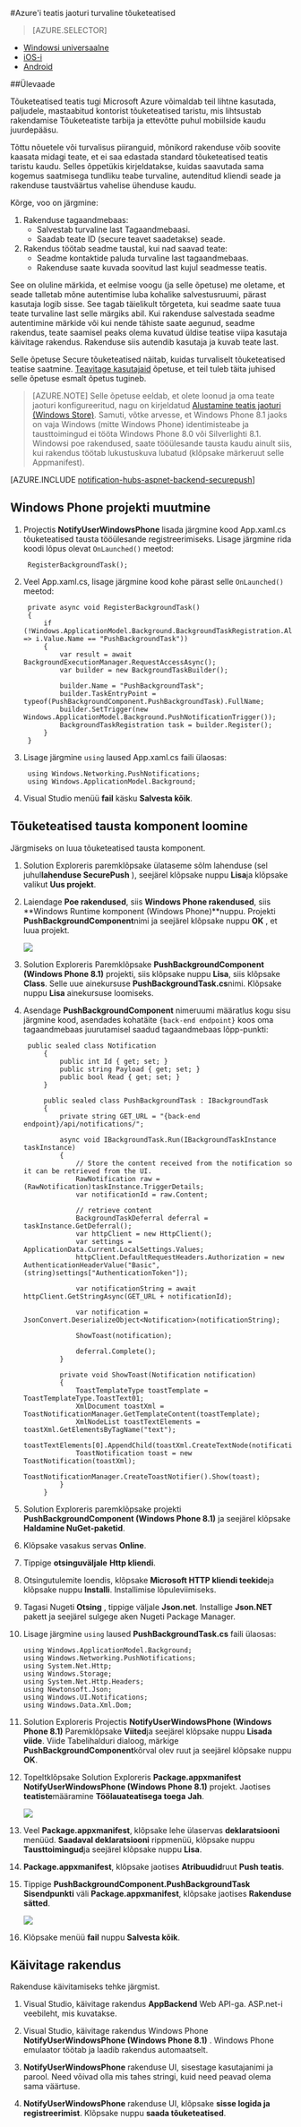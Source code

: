 <properties
    pageTitle="Azure'i teatis jaoturi turvaline tõuketeatised"
    description="Saate teada, kuidas saada turvaline Tõuketeatiste Azure. Koodinäiteid kirjutatud C# .net-i API abil."
    documentationCenter="windows"
    authors="ysxu"
    manager="erikre"
    editor=""
    services="notification-hubs"/>

<tags
    ms.service="notification-hubs" 
    ms.workload="mobile"
    ms.tgt_pltfrm="windows"
    ms.devlang="dotnet"
    ms.topic="article"
    ms.date="06/29/2016"
    ms.author="yuaxu"/>

#<a name="azure-notification-hubs-secure-push"></a>Azure'i teatis jaoturi turvaline tõuketeatised

> [AZURE.SELECTOR]
- [Windowsi universaalne](notification-hubs-aspnet-backend-windows-dotnet-wns-secure-push-notification.md)
- [iOS-i](notification-hubs-aspnet-backend-ios-push-apple-apns-secure-notification.md)
- [Android](notification-hubs-aspnet-backend-android-secure-google-gcm-push-notification.md)


##<a name="overview"></a>Ülevaade

Tõuketeatised teatis tugi Microsoft Azure võimaldab teil lihtne kasutada, paljudele, mastaabitud kontorist tõuketeatised taristu, mis lihtsustab rakendamise Tõuketeatiste tarbija ja ettevõtte puhul mobiilside kaudu juurdepääsu.

Tõttu nõuetele või turvalisus piiranguid, mõnikord rakenduse võib soovite kaasata midagi teate, et ei saa edastada standard tõuketeatised teatis taristu kaudu. Selles õppetükis kirjeldatakse, kuidas saavutada sama kogemus saatmisega tundliku teabe turvaline, autenditud kliendi seade ja rakenduse taustväärtus vahelise ühenduse kaudu.

Kõrge, voo on järgmine:

1. Rakenduse tagaandmebaas:
    - Salvestab turvaline last Tagaandmebaasi.
    - Saadab teate ID (secure teavet saadetakse) seade.
2. Rakendus töötab seadme taustal, kui nad saavad teate:
    - Seadme kontaktide paluda turvaline last tagaandmebaas.
    - Rakenduse saate kuvada soovitud last kujul seadmesse teatis.

See on oluline märkida, et eelmise voogu (ja selle õpetuse) me oletame, et seade talletab mõne autentimise luba kohalike salvestusruumi, pärast kasutaja logib sisse. See tagab täielikult tõrgeteta, kui seadme saate tuua teate turvaline last selle märgiks abil. Kui rakenduse salvestada seadme autentimine märkide või kui nende tähiste saate aegunud, seadme rakendus, teate saamisel peaks olema kuvatud üldise teatise viipa kasutaja käivitage rakendus. Rakenduse siis autendib kasutaja ja kuvab teate last.

Selle õpetuse Secure tõuketeatised näitab, kuidas turvaliselt tõuketeatised teatise saatmine. [Teavitage kasutajaid](notification-hubs-aspnet-backend-windows-dotnet-wns-notification.md) õpetuse, et teil tuleb täita juhised selle õpetuse esmalt õpetus tugineb.

> [AZURE.NOTE] Selle õpetuse eeldab, et olete loonud ja oma teate jaoturi konfigureeritud, nagu on kirjeldatud [Alustamine teatis jaoturi (Windows Store)](notification-hubs-windows-store-dotnet-get-started-wns-push-notification.md).
Samuti, võtke arvesse, et Windows Phone 8.1 jaoks on vaja Windows (mitte Windows Phone) identimisteabe ja tausttoimingud ei tööta Windows Phone 8.0 või Silverlighti 8.1. Windowsi poe rakendused, saate tööülesande tausta kaudu ainult siis, kui rakendus töötab lukustuskuva lubatud (klõpsake märkeruut selle Appmanifest).

[AZURE.INCLUDE [notification-hubs-aspnet-backend-securepush](../../includes/notification-hubs-aspnet-backend-securepush.md)]

## <a name="modify-the-windows-phone-project"></a>Windows Phone projekti muutmine

1. Projectis **NotifyUserWindowsPhone** lisada järgmine kood App.xaml.cs tõuketeatised tausta tööülesande registreerimiseks. Lisage järgmine rida koodi lõpus olevat `OnLaunched()` meetod:

        RegisterBackgroundTask();

2. Veel App.xaml.cs, lisage järgmine kood kohe pärast selle `OnLaunched()` meetod:

        private async void RegisterBackgroundTask()
        {
            if (!Windows.ApplicationModel.Background.BackgroundTaskRegistration.AllTasks.Any(i => i.Value.Name == "PushBackgroundTask"))
            {
                var result = await BackgroundExecutionManager.RequestAccessAsync();
                var builder = new BackgroundTaskBuilder();

                builder.Name = "PushBackgroundTask";
                builder.TaskEntryPoint = typeof(PushBackgroundComponent.PushBackgroundTask).FullName;
                builder.SetTrigger(new Windows.ApplicationModel.Background.PushNotificationTrigger());
                BackgroundTaskRegistration task = builder.Register();
            }
        }

3. Lisage järgmine `using` laused App.xaml.cs faili ülaosas:

        using Windows.Networking.PushNotifications;
        using Windows.ApplicationModel.Background;

4. Visual Studio menüü **fail** käsku **Salvesta kõik**.

## <a name="create-the-push-background-component"></a>Tõuketeatised tausta komponent loomine

Järgmiseks on luua tõuketeatised tausta komponent.

1. Solution Exploreris paremklõpsake ülataseme sõlm lahenduse (sel juhul**lahenduse SecurePush** ), seejärel klõpsake nuppu **Lisa**ja klõpsake valikut **Uus projekt**.

2. Laiendage **Poe rakendused**, siis **Windows Phone rakendused**, siis **Windows Runtime komponent (Windows Phone)**nuppu. Projekti **PushBackgroundComponent**nimi ja seejärel klõpsake nuppu **OK** , et luua projekt.

    ![][12]

3. Solution Exploreris Paremklõpsake **PushBackgroundComponent (Windows Phone 8.1)** projekti, siis klõpsake nuppu **Lisa**, siis klõpsake **Class**. Selle uue ainekursuse **PushBackgroundTask.cs**nimi. Klõpsake nuppu **Lisa** ainekursuse loomiseks.

4. Asendage **PushBackgroundComponent** nimeruumi määratlus kogu sisu järgmine kood, asendades kohatäite `{back-end endpoint}` koos oma tagaandmebaas juurutamisel saadud tagaandmebaas lõpp-punkti:

        public sealed class Notification
            {
                public int Id { get; set; }
                public string Payload { get; set; }
                public bool Read { get; set; }
            }

            public sealed class PushBackgroundTask : IBackgroundTask
            {
                private string GET_URL = "{back-end endpoint}/api/notifications/";

                async void IBackgroundTask.Run(IBackgroundTaskInstance taskInstance)
                {
                    // Store the content received from the notification so it can be retrieved from the UI.
                    RawNotification raw = (RawNotification)taskInstance.TriggerDetails;
                    var notificationId = raw.Content;

                    // retrieve content
                    BackgroundTaskDeferral deferral = taskInstance.GetDeferral();
                    var httpClient = new HttpClient();
                    var settings = ApplicationData.Current.LocalSettings.Values;
                    httpClient.DefaultRequestHeaders.Authorization = new AuthenticationHeaderValue("Basic", (string)settings["AuthenticationToken"]);

                    var notificationString = await httpClient.GetStringAsync(GET_URL + notificationId);

                    var notification = JsonConvert.DeserializeObject<Notification>(notificationString);

                    ShowToast(notification);

                    deferral.Complete();
                }

                private void ShowToast(Notification notification)
                {
                    ToastTemplateType toastTemplate = ToastTemplateType.ToastText01;
                    XmlDocument toastXml = ToastNotificationManager.GetTemplateContent(toastTemplate);
                    XmlNodeList toastTextElements = toastXml.GetElementsByTagName("text");
                    toastTextElements[0].AppendChild(toastXml.CreateTextNode(notification.Payload));
                    ToastNotification toast = new ToastNotification(toastXml);
                    ToastNotificationManager.CreateToastNotifier().Show(toast);
                }
            }

5. Solution Exploreris paremklõpsake projekti **PushBackgroundComponent (Windows Phone 8.1)** ja seejärel klõpsake **Haldamine NuGet-paketid**.

6. Klõpsake vasakus servas **Online**.

7. Tippige **otsinguväljale** **Http kliendi**.

8. Otsingutulemite loendis, klõpsake **Microsoft HTTP kliendi teekide**ja klõpsake nuppu **Installi**. Installimise lõpuleviimiseks.

9. Tagasi Nugeti **Otsing** , tippige väljale **Json.net**. Installige **Json.NET** pakett ja seejärel sulgege aken Nugeti Package Manager.

10. Lisage järgmine `using` laused **PushBackgroundTask.cs** faili ülaosas:

        using Windows.ApplicationModel.Background;
        using Windows.Networking.PushNotifications;
        using System.Net.Http;
        using Windows.Storage;
        using System.Net.Http.Headers;
        using Newtonsoft.Json;
        using Windows.UI.Notifications;
        using Windows.Data.Xml.Dom;

11. Solution Exploreris Projectis **NotifyUserWindowsPhone (Windows Phone 8.1)** Paremklõpsake **Viited**ja seejärel klõpsake nuppu **Lisada viide**. Viide Tabelihalduri dialoog, märkige **PushBackgroundComponent**kõrval olev ruut ja seejärel klõpsake nuppu **OK**.

12. Topeltklõpsake Solution Exploreris **Package.appxmanifest** **NotifyUserWindowsPhone (Windows Phone 8.1)** projekt. Jaotises **teatiste**määramine **Töölauateatisega toega** **Jah**.

    ![][3]

13. Veel **Package.appxmanifest**, klõpsake lehe ülaservas **deklaratsiooni** menüüd. **Saadaval deklaratsiooni** rippmenüü, klõpsake nuppu **Tausttoimingud**ja seejärel klõpsake nuppu **Lisa**.

14. **Package.appxmanifest**, klõpsake jaotises **Atribuudid**ruut **Push teatis**.

15. Tippige **PushBackgroundComponent.PushBackgroundTask** **Sisendpunkti** väli **Package.appxmanifest**, klõpsake jaotises **Rakenduse sätted**.

    ![][13]

16. Klõpsake menüü **fail** nuppu **Salvesta kõik**.

## <a name="run-the-application"></a>Käivitage rakendus

Rakenduse käivitamiseks tehke järgmist.

1. Visual Studio, käivitage rakendus **AppBackend** Web API-ga. ASP.net-i veebileht, mis kuvatakse.

2. Visual Studio, käivitage rakendus Windows Phone **NotifyUserWindowsPhone (Windows Phone 8.1)** . Windows Phone emulaator töötab ja laadib rakendus automaatselt.

3. **NotifyUserWindowsPhone** rakenduse UI, sisestage kasutajanimi ja parool. Need võivad olla mis tahes stringi, kuid need peavad olema sama väärtuse.

4. **NotifyUserWindowsPhone** rakenduse UI, klõpsake **sisse logida ja registreerimist**. Klõpsake nuppu **saada tõuketeatised**.

[3]: ./media/notification-hubs-aspnet-backend-windows-dotnet-secure-push/notification-hubs-secure-push3.png
[12]: ./media/notification-hubs-aspnet-backend-windows-dotnet-secure-push/notification-hubs-secure-push12.png
[13]: ./media/notification-hubs-aspnet-backend-windows-dotnet-secure-push/notification-hubs-secure-push13.png

